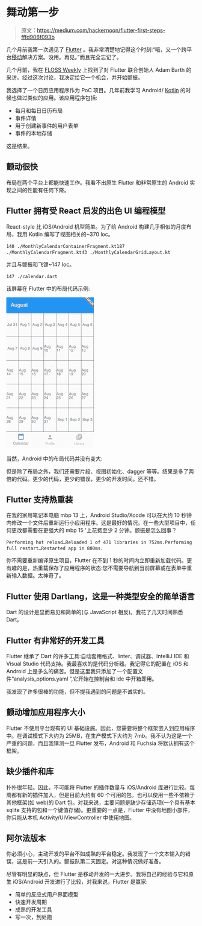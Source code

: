 # 舞动第一步

> 原文：<https://medium.com/hackernoon/flutter-first-steps-fffd906f093b>

几个月前我第一次遇见了 [Flutter](https://flutter.io) 。我非常清楚地记得这个时刻:“哦，又一个跨平台[移动](https://hackernoon.com/tagged/mobile)解决方案。没用。再见。”而且完全忘记了。

几个月前，我在 [FLOSS Weekly](https://twit.tv/shows/floss-weekly/episodes/439) 上找到了对 Flutter 联合创始人 Adam Barth 的采访。经过这次讨论，我决定给它一个机会，并开始颤振。

我选择了一个日历应用程序作为 PoC 项目。几年前我学习 Android/ [Kotlin](https://hackernoon.com/tagged/kotlin) 的时候也做过类似的应用。该应用程序包括:

*   每月和每日日历布局
*   事件详情
*   用于创建新事件的用户表单
*   事件的本地存储

这是结果。

## 颤动很快

布局在两个平台上都能快速工作。我看不出原生 Flutter 和非常原生的 Android 实现之间的性能有任何下降。

## Flutter 拥有受 React 启发的出色 UI 编程模型

React-style 比 iOS/Android 机型简单。为了给 Android 构建几乎相似的月度布局，我用 Kotlin 编写了视图相关的~370 loc。

```
140 ./MonthlyCalendarContainerFragment.kt187 ./MonthlyCalendarFragment.kt43 ./MonthlyCalendarGridLayout.kt
```

并且与颤振和飞镖~147 loc。

```
147 ./calendar.dart
```

该屏幕在 Flutter 中的布局代码示例:

![](img/09a807489cc8ff4a562d05bc8eb18171.png)

当然，Android 中的布局代码并没有变大:

但是除了布局之外，我们还需要片段、视图初始化、dagger 等等。结果是多了两倍的代码。更少的代码，更少的错误，更少的开发时间。还不错。

## Flutter 支持热重装

在我的家用笔记本电脑 mbp 13 上，Android Studio/Xcode 可以在大约 10 秒钟内修改一个文件后重新运行小应用程序。这是最好的情况。在一些大型项目中，任何更改都需要在更强大的 mbp 15 '上花费至少 2 分钟。颤振是怎么回事？

```
Performing hot reload…Reloaded 1 of 471 libraries in 752ms.Performing full restart…Restarted app in 800ms.
```

你不需要重新编译原生项目，Flutter 在不到 1 秒的时间内立即重新加载代码。更有趣的是，热重载保存了应用程序的状态:您不需要导航到当前屏幕或在表单中重新输入数据。太神奇了。

## Flutter 使用 Dartlang，这是一种类型安全的简单语言

Dart 的设计是显而易见和简单的(与 JavaScript 相反)。我花了几天时间熟悉 Dart。

## Flutter 有非常好的开发工具

Flutter 继承了 Dart 的许多工具:自动套用格式、linter、调试器、IntelliJ IDE 和 Visual Studio 代码支持。我最喜欢的是代码分析器。我记得它的配置在 iOS 和 Android 上是多么的痛苦。但是这里我只添加了一个配置文件“analysis_options.yaml ”,它开始在控制台和 ide 中开箱即用。

我发现了许多很棒的功能，但不提我遇到的问题是不诚实的。

## 颤动增加应用程序大小

Flutter 不使用平台现有的 UI 基础设施。因此，您需要将整个框架嵌入到应用程序中。在调试模式下大约为 25MB，在生产模式下大约为 7mb。我不认为这是一个严重的问题，而且我猜测一旦 Flutter 发布，Android 和 Fuchsia 将默认拥有这个框架。

## 缺少插件和库

扑扑很年轻。因此，不可能将 Flutter 的插件数量与 iOS/Android 库进行比较。每周都有新的插件加入，但是目前大约有 60 个可用的包。也可以使用一些不依赖于其他框架(如 web)的 Dart 包。对我来说，主要问题是缺少存储选项(一个具有基本 sqlite 支持的包和一个键值存储)。更重要的一点是，Flutter 中没有地图小部件，你只能从本机 Activity/UIViewController 中使用地图。

## 阿尔法版本

你必须小心，主动开发的平台不如成熟的平台稳定。我发现了一个文本输入的错误，这是前一天引入的。颤振队第二天固定。对这种情况做好准备。

尽管有明显的缺点，但 Flutter 是移动开发的一大进步。我将自己的经验与它和原生 iOS/Android 开发进行了比较，对我来说，Flutter 是赢家:

*   简单的反应式用户界面模型
*   快速开发周期
*   成熟的开发工具
*   写一次，到处跑